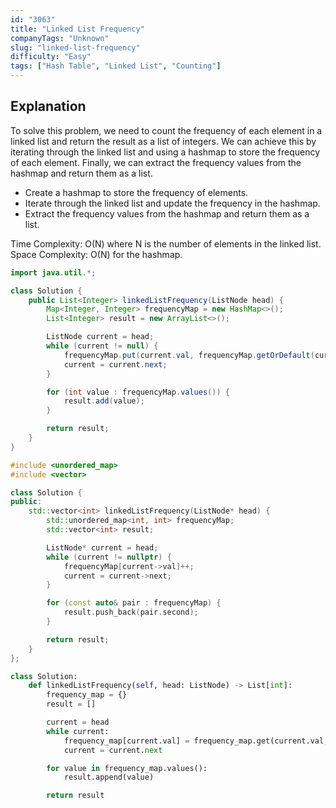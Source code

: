 ```yaml
---
id: "3063"
title: "Linked List Frequency"
companyTags: "Unknown"
slug: "linked-list-frequency"
difficulty: "Easy"
tags: ["Hash Table", "Linked List", "Counting"]
---
```


## Explanation
To solve this problem, we need to count the frequency of each element in a linked list and return the result as a list of integers. We can achieve this by iterating through the linked list and using a hashmap to store the frequency of each element. Finally, we can extract the frequency values from the hashmap and return them as a list.

- Create a hashmap to store the frequency of elements.
- Iterate through the linked list and update the frequency in the hashmap.
- Extract the frequency values from the hashmap and return them as a list.

Time Complexity: O(N) where N is the number of elements in the linked list.
Space Complexity: O(N) for the hashmap.
```java
import java.util.*;

class Solution {
    public List<Integer> linkedListFrequency(ListNode head) {
        Map<Integer, Integer> frequencyMap = new HashMap<>();
        List<Integer> result = new ArrayList<>();

        ListNode current = head;
        while (current != null) {
            frequencyMap.put(current.val, frequencyMap.getOrDefault(current.val, 0) + 1);
            current = current.next;
        }

        for (int value : frequencyMap.values()) {
            result.add(value);
        }

        return result;
    }
}
```

```cpp
#include <unordered_map>
#include <vector>

class Solution {
public:
    std::vector<int> linkedListFrequency(ListNode* head) {
        std::unordered_map<int, int> frequencyMap;
        std::vector<int> result;

        ListNode* current = head;
        while (current != nullptr) {
            frequencyMap[current->val]++;
            current = current->next;
        }

        for (const auto& pair : frequencyMap) {
            result.push_back(pair.second);
        }

        return result;
    }
};
```

```python
class Solution:
    def linkedListFrequency(self, head: ListNode) -> List[int]:
        frequency_map = {}
        result = []

        current = head
        while current:
            frequency_map[current.val] = frequency_map.get(current.val, 0) + 1
            current = current.next

        for value in frequency_map.values():
            result.append(value)

        return result
```